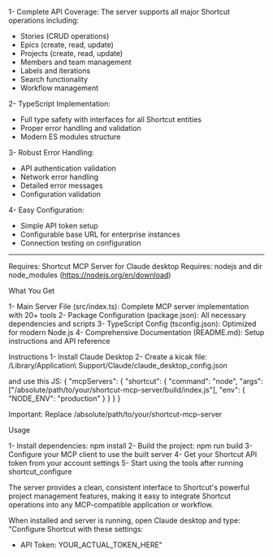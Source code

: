 1- Complete API Coverage: The server supports all major Shortcut operations including:
- Stories (CRUD operations)
- Epics (create, read, update)
- Projects (create, read, update)
- Members and team management
- Labels and iterations
- Search functionality
- Workflow management

2- TypeScript Implementation:
- Full type safety with interfaces for all Shortcut entities
- Proper error handling and validation
- Modern ES modules structure

3- Robust Error Handling:
- API authentication validation
- Network error handling
- Detailed error messages
- Configuration validation

4- Easy Configuration:
- Simple API token setup
- Configurable base URL for enterprise instances
- Connection testing on configuration


-----

Requires: Shortcut MCP Server for Claude desktop
Requires: nodejs and dir node_modules (https://nodejs.org/en/download)

What You Get

1- Main Server File (src/index.ts): Complete MCP server implementation with 20+ tools
2- Package Configuration (package.json): All necessary dependencies and scripts
3- TypeScript Config (tsconfig.json): Optimized for modern Node.js
4- Comprehensive Documentation (README.md): Setup instructions and API reference

Instructions
1- Install Claude Desktop
2- Create a kicak file: /Library/Application\ Support/Claude/claude_desktop_config.json

and use this JS:
{
  "mcpServers": {
    "shortcut": {
      "command": "node",
      "args": ["/absolute/path/to/your/shortcut-mcp-server/build/index.js"],
      "env": {
        "NODE_ENV": "production"
      }
    }
  }
}

Important: Replace /absolute/path/to/your/shortcut-mcp-server

Usage

1- Install dependencies: npm install
2- Build the project: npm run build
3- Configure your MCP client to use the built server
4- Get your Shortcut API token from your account settings
5- Start using the tools after running shortcut_configure

The server provides a clean, consistent interface to Shortcut's powerful project management features, making it easy to integrate Shortcut operations into any MCP-compatible application or workflow.

When installed and server is running, open Claude desktop and type: "Configure Shortcut with these settings:
- API Token: YOUR_ACTUAL_TOKEN_HERE"
